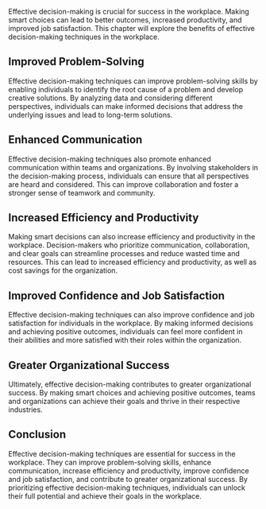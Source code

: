 
Effective decision-making is crucial for success in the workplace. Making smart choices can lead to better outcomes, increased productivity, and improved job satisfaction. This chapter will explore the benefits of effective decision-making techniques in the workplace.

Improved Problem-Solving
------------------------

Effective decision-making techniques can improve problem-solving skills by enabling individuals to identify the root cause of a problem and develop creative solutions. By analyzing data and considering different perspectives, individuals can make informed decisions that address the underlying issues and lead to long-term solutions.

Enhanced Communication
----------------------

Effective decision-making techniques also promote enhanced communication within teams and organizations. By involving stakeholders in the decision-making process, individuals can ensure that all perspectives are heard and considered. This can improve collaboration and foster a stronger sense of teamwork and community.

Increased Efficiency and Productivity
-------------------------------------

Making smart decisions can also increase efficiency and productivity in the workplace. Decision-makers who prioritize communication, collaboration, and clear goals can streamline processes and reduce wasted time and resources. This can lead to increased efficiency and productivity, as well as cost savings for the organization.

Improved Confidence and Job Satisfaction
----------------------------------------

Effective decision-making techniques can also improve confidence and job satisfaction for individuals in the workplace. By making informed decisions and achieving positive outcomes, individuals can feel more confident in their abilities and more satisfied with their roles within the organization.

Greater Organizational Success
------------------------------

Ultimately, effective decision-making contributes to greater organizational success. By making smart choices and achieving positive outcomes, teams and organizations can achieve their goals and thrive in their respective industries.

Conclusion
----------

Effective decision-making techniques are essential for success in the workplace. They can improve problem-solving skills, enhance communication, increase efficiency and productivity, improve confidence and job satisfaction, and contribute to greater organizational success. By prioritizing effective decision-making techniques, individuals can unlock their full potential and achieve their goals in the workplace.
